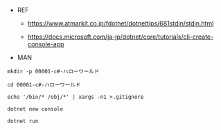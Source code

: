- REF
  - https://www.atmarkit.co.jp/fdotnet/dotnettips/681stdin/stdin.html

  - https://docs.microsoft.com/ja-jp/dotnet/core/tutorials/cli-create-console-app

- MAN

```
mkdir -p 00001-c#-ハローワールド

cd 00001-c#-ハローワールド

echo '/bin/* /obj/*' | xargs -n1 >.gitignore

dotnet new console

dotnet run
```

